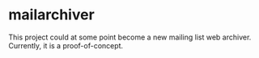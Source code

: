 mailarchiver
============

This project could at some point become a new mailing list web archiver.
Currently, it is a proof-of-concept.
